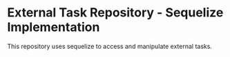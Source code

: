 # External Task Repository - Sequelize Implementation

This repository uses sequelize to access and manipulate external tasks.

